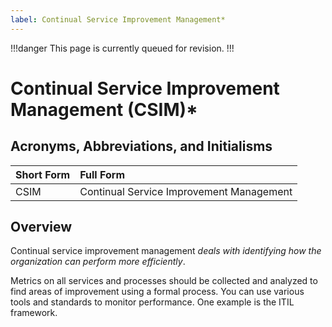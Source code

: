 ```yaml
---
label: Continual Service Improvement Management*
---
```


!!!danger
This page is currently queued for revision.
!!!

# Continual Service Improvement Management (CSIM)*

## Acronyms, Abbreviations, and Initialisms

Short Form | Full Form
:--- | :---
CSIM | Continual Service Improvement Management

## Overview

Continual service improvement management *deals with identifying how the organization can perform more efficiently*.

Metrics on all services and processes should be collected and analyzed to find areas of improvement using a formal process. You can use various tools and standards to monitor performance. One example is the ITIL framework.
